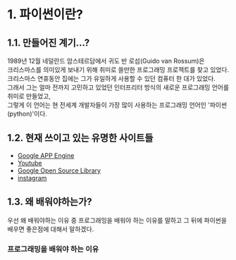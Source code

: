 # 1. 파이썬이란?
## 1.1. 만들어진 계기...?
1989년 12월 네덜란드 암스테르담에서 귀도 반 로섬(Guido van Rossum)은    
크리스마스를 의미있게 보내기 위해 취미로 쓸만한 프로그래밍 프로젝트를 찾고 있었다.    
크리스마스 연휴동안 집에는 그가 유일하게 사용할 수 있던 컴퓨터 한 대가 있었다.    
그래서 그는 얼마 전까지 고민하고 있었던 인터프리터 방식의 새로운 프로그래밍 언어를 취미로 만들었고,   
그렇게 이 언어는 현 전세계 개발자들이 가장 많이 사용하는 프로그래밍 언어인 '파이썬(python)'이다. 

## 1.2. 현재 쓰이고 있는 유명한 사이트들
- [Google APP Engine](http://cloud.google.com/appengine)
- [Youtube](http://www.youtube.com/)
- [Google Open Source Library](http://developers.google.com/)
- [instagram](http://instagram.com)

## 1.3. 왜 배워야하는가?

우선 왜 배워야하는 이유 중 프로그래밍을 배워야 하는 이유를 말하고 그 뒤에 파이썬을 배우면 좋은점에 대해서 말하겠다.

### 프로그래밍을 배워야 하는 이유
~~~

~~~

